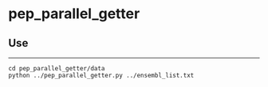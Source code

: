 # pep_parallel_getter

## Use

---

```git clone https://github.com/Nu2-Cracker/pep_parallel_getter.git
cd pep_parallel_getter/data
python ../pep_parallel_getter.py ../ensembl_list.txt
```
